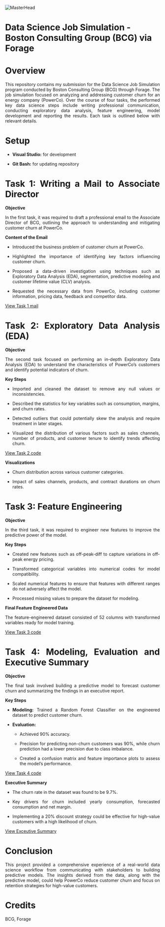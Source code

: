 ![MasterHead](https://github.com/user-attachments/assets/00f1ac28-f797-458b-9167-ccc6c4d59b62)

# Data Science Job Simulation - Boston Consulting Group (BCG) via Forage

<div align = "justify">

# Overview

This repository contains my submission for the Data Science Job Simulation program conducted by Boston Consulting Group (BCG) through Forage. The job simulation focused on analyzing and addressing customer churn for an energy company (PowerCo). Over the course of four tasks, the performed key data science steps include writing professional communication, conducting exploratory data analysis, feature engineering, model development and reporting the results. Each task is outlined below with relevant details.

# Setup

- **Visual Studio:** for development

- **Git Bash:** for updating repository

# Task 1: Writing a Mail to Associate Director

**Objective**

In the first task, it was required to draft a professional email to the Associate Director of BCG, outlining the approach to understanding and mitigating customer churn at PowerCo.

**Content of the Email**

- Introduced the business problem of customer churn at PowerCo.

- Highlighted the importance of identifying key factors influencing customer churn.

- Proposed a data-driven investigation using techniques such as Exploratory Data Analysis (EDA), segmentation, predictive modeling and customer lifetime value (CLV) analysis.

- Requested the necessary data from PowerCo, including customer information, pricing data, feedback and competitor data.

[View Task 1 mail](https://github.com/BIKASH1002/BCG-Job-Simulation/blob/21a25ca488133cd7f86c74b38082fe16c7f4551c/Task%201/Mail%20to%20AD.pdf)

# Task 2: Exploratory Data Analysis (EDA)

**Objective**

The second task focused on performing an in-depth Exploratory Data Analysis (EDA) to understand the characteristics of PowerCo’s customers and identify potential indicators of churn.

**Key Steps**

- Imported and cleaned the dataset to remove any null values or inconsistencies.
  
- Described the statistics for key variables such as consumption, margins, and churn rates.

- Detected outliers that could potentially skew the analysis and require treatment in later stages.

- Visualized the distribution of various factors such as sales channels, number of products, and customer tenure to identify trends affecting churn.

[View Task 2 code](https://github.com/BIKASH1002/BCG-Job-Simulation/blob/21a25ca488133cd7f86c74b38082fe16c7f4551c/Task%202/Task%202.ipynb)
  
**Visualizations**

- Churn distribution across various customer categories.
 
- Impact of sales channels, products, and contract durations on churn rates.

# Task 3: Feature Engineering

**Objective**

In the third task, it was required to engineer new features to improve the predictive power of the model.

**Key Steps**

- Created new features such as off-peak-diff to capture variations in off-peak energy pricing.
  
- Transformed categorical variables into numerical codes for model compatibility.
  
- Scaled numerical features to ensure that features with different ranges do not adversely affect the model.
  
- Processed missing values to prepare the dataset for modeling.
  
**Final Feature Engineered Data**

The feature-engineered dataset consisted of 52 columns with transformed variables ready for model training.

[View Task 3 code](https://github.com/BIKASH1002/BCG-Job-Simulation/blob/21a25ca488133cd7f86c74b38082fe16c7f4551c/Task%203/Task%203.ipynb)

# Task 4: Modeling, Evaluation and Executive Summary

**Objective**

The final task involved building a predictive model to forecast customer churn and summarizing the findings in an executive report.

**Key Steps**

- **Modeling:** Trained a Random Forest Classifier on the engineered dataset to predict customer churn.

- **Evaluation:**

  - Achieved 90% accuracy.

  - Precision for predicting non-churn customers was 90%, while churn prediction had a lower precision due to class imbalance.

  - Created a confusion matrix and feature importance plots to assess the model’s performance.
 
[View Task 4 code](https://github.com/BIKASH1002/BCG-Job-Simulation/blob/21a25ca488133cd7f86c74b38082fe16c7f4551c/Task%204/Task%204.ipynb) 

**Executive Summary**

- The churn rate in the dataset was found to be 9.7%.
  
- Key drivers for churn included yearly consumption, forecasted consumption and net margin.
  
- Implementing a 20% discount strategy could be effective for high-value customers with a high likelihood of churn.

[View Exceutive Summary](https://github.com/BIKASH1002/BCG-Job-Simulation/blob/21a25ca488133cd7f86c74b38082fe16c7f4551c/Task%204/Executive%20Summary.pdf)

# Conclusion

This project provided a comprehensive experience of a real-world data science workflow from communicating with stakeholders to building predictive models. The insights derived from the data, along with the predictive model, could help PowerCo reduce customer churn and focus on retention strategies for high-value customers.

</div>

# Credits

BCG, Forage
